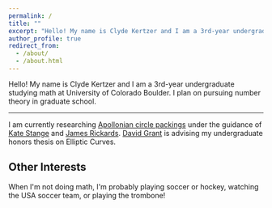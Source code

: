 ```yaml
---
permalink: /
title: ""
excerpt: "Hello! My name is Clyde Kertzer and I am a 3rd-year undergraduate studying math at University of Colorado Boulder."
author_profile: true
redirect_from: 
  - /about/
  - /about.html
---
```


Hello! My name is Clyde Kertzer and I am a 3rd-year undergraduate studying math at University of Colorado Boulder. 
I plan on pursuing number theory in graduate school.

---

I am currently researching <a href="https://en.wikipedia.org/wiki/Apollonian_gasket">Apollonian circle packings</a> under the guidance of <a href="https://math.katestange.net">Kate Stange</a> and <a href="https://math.colorado.edu/~jari2770">James Rickards</a>. <a href="https://www.colorado.edu/math/david-grant">David Grant</a> is advising my undergraduate honors thesis on Elliptic Curves. 

## Other Interests

When I'm not doing math, I'm probably playing soccer or hockey, watching the USA soccer team, or playing the trombone!
